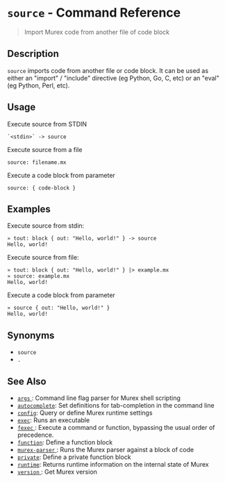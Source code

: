 # `source` - Command Reference

> Import Murex code from another file of code block

## Description

`source` imports code from another file or code block. It can be used as either
an "import" / "include" directive (eg Python, Go, C, etc) or an "eval" (eg
Python, Perl, etc).

## Usage

Execute source from STDIN

    `<stdin>` -> source

Execute source from a file

    source: filename.mx

Execute a code block from parameter

    source: { code-block }

## Examples

Execute source from stdin:

    » tout: block { out: "Hello, world!" } -> source
    Hello, world!

Execute source from file:

    » tout: block { out: "Hello, world!" } |> example.mx
    » source: example.mx
    Hello, world!

Execute a code block from parameter

    » source { out: "Hello, world!" }
    Hello, world!

## Synonyms

- `source`
- `.`

## See Also

- [`args` ](../commands/args.md):
  Command line flag parser for Murex shell scripting
- [`autocomplete`](../commands/autocomplete.md):
  Set definitions for tab-completion in the command line
- [`config`](../commands/config.md):
  Query or define Murex runtime settings
- [`exec`](../commands/exec.md):
  Runs an executable
- [`fexec` ](../commands/fexec.md):
  Execute a command or function, bypassing the usual order of precedence.
- [`function`](../commands/function.md):
  Define a function block
- [`murex-parser` ](../commands/murex-parser.md):
  Runs the Murex parser against a block of code
- [`private`](../commands/private.md):
  Define a private function block
- [`runtime`](../commands/runtime.md):
  Returns runtime information on the internal state of Murex
- [`version` ](../commands/version.md):
  Get Murex version
